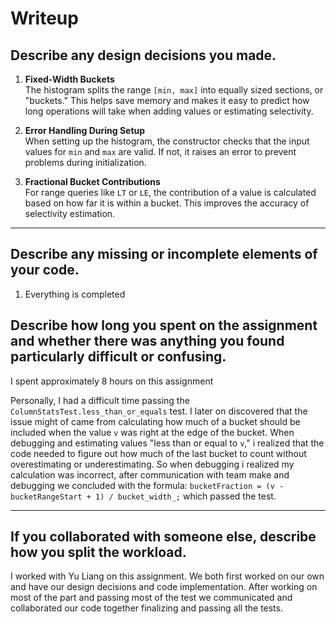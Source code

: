 # Writeup

## Describe any design decisions you made.

1. **Fixed-Width Buckets**  
   The histogram splits the range `[min, max]` into equally sized sections, or "buckets." This helps save memory and makes it easy to predict how long operations will take when adding values or estimating selectivity.

2. **Error Handling During Setup**  
   When setting up the histogram, the constructor checks that the input values for `min` and `max` are valid. If not, it raises an error to prevent problems during initialization.

3. **Fractional Bucket Contributions**  
   For range queries like `LT` or `LE`, the contribution of a value is calculated based on how far it is within a bucket. This improves the accuracy of selectivity estimation.
---
## Describe any missing or incomplete elements of your code.

1. Everything is completed

## Describe how long you spent on the assignment and whether there was anything you found particularly difficult or confusing.

I spent approximately 8 hours on this assignment

Personally, I had a difficult time passing the `ColumnStatsTest.less_than_or_equals` test. I later on discovered that the issue might of came from calculating how much of a bucket should be included when the value `v` was right at the edge of the bucket. When debugging and estimating values "less than or equal to `v`," i realized that the code needed to figure out how much of the last bucket to count without overestimating or underestimating.
So when debugging i realized my calculation was incorrect, after communication with team make and debugging we concluded with the formula:
`bucketFraction = (v - bucketRangeStart + 1) / bucket_width_;` which passed the test. 

---

## If you collaborated with someone else, describe how you split the workload.

I worked with Yu Liang on this assignment. We both first worked on our own and have our design decisions and code implementation. After working on most of the part and passing most of the test we communicated and collaborated our code together finalizing and passing all the tests. 